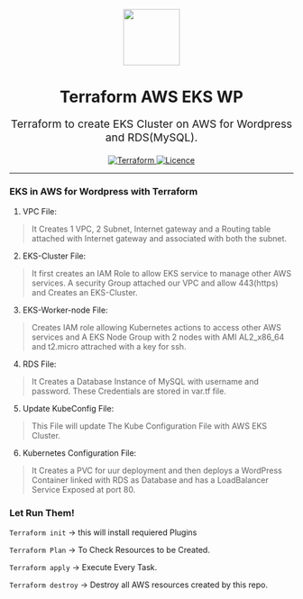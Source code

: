 <p align="center"> <img src="https://user-images.githubusercontent.com/50652676/62349836-882fef80-b51e-11e9-99e3-7b974309c7e3.png" width="100" height="100"></p>


<h1 align="center">
    Terraform AWS EKS WP
</h1>

<p align="center" style="font-size: 1.2rem;"> 
    Terraform to create EKS Cluster on AWS for Wordpress and RDS(MySQL).
     </p>

<p align="center">

<a href="https://www.terraform.io">
  <img src="https://img.shields.io/badge/Terraform-v0.13-green" alt="Terraform">
</a>
<a href="LICENSE.md">
  <img src="https://img.shields.io/badge/License-MIT-blue.svg" alt="Licence">
</a>


</p>
<p align="center">

</p>
<hr>

### EKS in AWS for Wordpress with Terraform


1. VPC File:
> It Creates 1 VPC, 2 Subnet, Internet gateway and a Routing table attached with Internet gateway and associated with both the subnet.

2. EKS-Cluster File:
> It first creates an IAM Role to allow EKS service to manage other AWS services. A security Group attached our VPC and allow 443(https) and Creates an EKS-Cluster.

3. EKS-Worker-node File:
> Creates IAM role allowing Kubernetes actions to access other AWS services and A EKS Node Group with 2 nodes with AMI AL2_x86_64 and t2.micro attrached with a key for ssh.

4. RDS File:
> It Creates a Database Instance of MySQL with username and password. These Credentials are stored in var.tf file.

5. Update KubeConfig File:
> This File will update The Kube Configuration File with AWS EKS Cluster.

6. Kubernetes Configuration File:
> It Creates a PVC for uur deployment and then deploys a WordPress Container linked with RDS as Database and has a LoadBalancer Service Exposed at port 80.

### Let Run Them!
`Terraform init` → this will install requiered Plugins

`Terraform Plan` → To Check Resources to be Created.

`Terraform apply` → Execute Every Task.

`Terraform destroy` → Destroy all AWS resources created by this repo.
